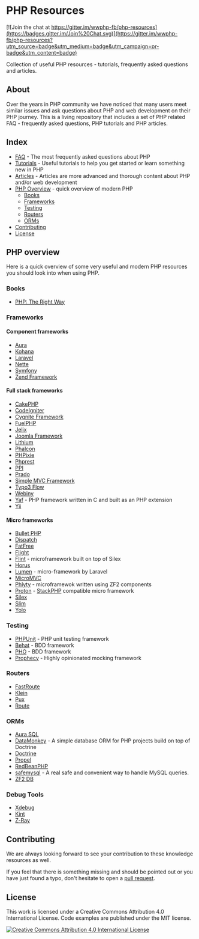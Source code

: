 # PHP Resources

[![Join the chat at https://gitter.im/wwphp-fb/php-resources](https://badges.gitter.im/Join%20Chat.svg)](https://gitter.im/wwphp-fb/php-resources?utm_source=badge&utm_medium=badge&utm_campaign=pr-badge&utm_content=badge)

Collection of useful PHP resources - tutorials, frequently asked questions and articles.

## About

Over the years in PHP community we have noticed that many users meet similar issues and ask questions about PHP
and web development on their PHP journey. This is a living repository that includes a set of PHP related
FAQ - frequently asked questions, PHP tutorials and PHP articles.

## Index

* [FAQ](faq) - The most frequently asked questions about PHP
* [Tutorials](tutorials) - Useful tutorials to help you get started or learn something new in PHP
* [Articles](articles) - Articles are more advanced and thorough content about PHP and/or web development
* [PHP Overview](#php-overview) - quick overview of modern PHP
  * [Books](#php-books)
  * [Frameworks](#frameworks)
  * [Testing](#testing)
  * [Routers](#routers)
  * [ORMs](#orms)
* [Contributing](#contributing)
* [License](#license)

## PHP overview

Here is a quick overview of some very useful and modern PHP resources you should look into when using PHP.

### Books

* [PHP: The Right Way](http://phptherightway.com)

### Frameworks

#### Component frameworks

* [Aura](http://auraphp.github.com/)
* [Kohana](http://kohanaframework.org/)
* [Laravel](http://laravel.com/)
* [Nette](http://nette.org/en/)
* [Symfony](http://symfony.com)
* [Zend Framework](http://framework.zend.com)

#### Full stack frameworks

* [CakePHP](http://cakephp.org/)
* [CodeIgniter](https://ellislab.com/codeigniter)
* [Cygnite Framework](http://www.cygniteframework.com/)
* [FuelPHP](http://fuelphp.com/)
* [Jelix](http://jelix.org/)
* [Joomla Framework](http://framework.joomla.org/)
* [Lithium](http://li3.me)
* [Phalcon](http://phalconphp.com/)
* [PHPixie](http://phpixie.com/)
* [Phprest](http://phprest.com)
* [PPI](http://www.ppi.io/)
* [Prado](http://www.pradosoft.com/)
* [Simple MVC Framework](http://simplemvcframework.com/)
* [Typo3 Flow](http://flow.typo3.org/)
* [Webiny](http://www.webiny.com/)
* [Yaf](http://yafdev.com/) - PHP framework written in C and built as an PHP extension
* [Yii](http://www.yiiframework.com/)

#### Micro frameworks

* [Bullet PHP](http://github.com/vlucas/bulletphp)
* [Dispatch](https://github.com/noodlehaus/dispatch)
* [FatFree](https://github.com/bcosca/fatfree)
* [Flight](http://flightphp.com/)
* [Flint](https://github.com/flint) - microframework built on top of Silex
* [Horus](http://alash3al.github.io/Horus/)
* [Lumen](http://lumen.laravel.com/) - micro-framework by Laravel
* [MicroMVC](http://micromvc.com/)
* [Phlyty](https://github.com/phly) - microframewok written using ZF2 components
* [Proton](https://github.com/alexbilbie/Proton) - [StackPHP](http://stackphp.com/) compatible micro framework
* [Silex](http://silex.sensiolabs.org/)
* [Slim](http://www.slimframework.com/)
* [Yolo](http://yolophp.com/)

### Testing

* [PHPUnit](https://github.com/sebastianbergmann/phpunit) - PHP unit testing framework
* [Behat](https://github.com/Behat/Behat) - BDD framework
* [PHO](https://github.com/danielstjules/pho) - BDD framework
* [Prophecy](https://github.com/phpspec/prophecy) - Highly opinionated mocking framework

### Routers

* [FastRoute](https://github.com/nikic/FastRoute)
* [Klein](https://github.com/chriso/klein.php)
* [Pux](https://github.com/c9s/Pux)
* [Route](https://github.com/thephpleague/route)

### ORMs

* [Aura SQL](https://github.com/auraphp/Aura.Sql)
* [DataMonkey](https://github.com/devsdmf/datamonkey) - A simple database ORM for PHP projects build on top of Doctrine
* [Doctrine](http://www.doctrine-project.org/)
* [Propel](http://propelorm.org/)
* [RedBeanPHP](http://redbeanphp.com/)
* [safemysql](https://github.com/colshrapnel/safemysql) - A real safe and convenient way to handle MySQL queries.
* [ZF2 DB](http://packages.zendframework.com/docs/latest/manual/en/index.html#zend-db)

### Debug Tools

* [Xdebug](http://xdebug.org/)
* [Kint](https://github.com/raveren/kint)
* [Z-Ray](https://www.zend.com/en/products/server/z-ray)

## Contributing

We are always looking forward to see your contribution to these knowledge resources as well.

If you feel that there is something missing and should be pointed out or you have just found a typo,
don't hesitate to open a [pull request][contributing].

## License

This work is licensed under a Creative Commons Attribution 4.0 International License. Code examples are published
under the MIT license.

[![Creative Commons Attribution 4.0 International License](https://i.creativecommons.org/l/by/4.0/88x31.png)][license]

[contributing]: https://github.com/wwphp-fb/php-resources/blob/master/CONTRIBUTING.md
[license]: https://github.com/wwphp-fb/php-resources/blob/master/LICENSE
